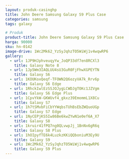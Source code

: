```yaml
---
layout: produk-casinghp
title: John Deere Samsung Galaxy S9 Plus Case
categories: samsung
tags: galaxy

# Produk
product-title: John Deere Samsung Galaxy S9 Plus Case
harga: 90000
sku: hn-0142
image-drive: 1Wc2Mk62_YzSyJqhzTO5WiWj1v4wqwRP6
gallery:
  - url: 1JP9HJphveuqyYw_JoQP33df7en8RCXl3
    title: Galaxy Note 8
  - url: 1Jp5Wm3IAQLUU4sU3GuR0FjFhwXGPEYTN
    title: Galaxy S6
  - url: 1KOUKoxQeqf-TFOWN2Q6ozyVA7k_Rrv6p
    title: Galaxy S6 Edge
  - url: 1RhckIwlEzSSJOJygLCWDJgTOKc1JZVgm
    title: Galaxy S6 Edge Plus
  - url: 1CpvYkW-GKWUvf4_gkxz39EmommL1X8Cu
    title: Galaxy S7
  - url: 1h7tSMvbFiCbYYWqbsTUhBsEbZWQuoUGp
    title: Galaxy S7 Edge
  - url: 1NyCEPjKS5Iw86Be6kwZYwN1e0ef6A_X7
    title: Galaxy S8
  - url: 1kruir41fPQ7ng0QLvwpJj_1BnNx6gR6q
    title: Galaxy S8 Plus
  - url: 1hOIpyfTE6k4LuzkzKKiQQboniuM3Ey9U
    title: Galaxy S9
  - url: 1Wc2Mk62_YzSyJqhzTO5WiWj1v4wqwRP6
    title: Galaxy S9 Plus
---
```

